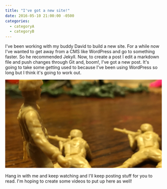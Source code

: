 ```yaml
---
title: "I've got a new site!"
date: 2016-05-10 21:00:00 -0500
categories:
  - categoryA
  - categoryB
---
```


I've been working with my buddy David to build a new site. For a while now I've wanted to get away from a CMS like WordPress and go to something faster. So he recommended Jekyll. Now, to create a post I edit a markdown file and push changes through Git and, boom!, I've got a new post. It's going to take some getting used to because I've been using WordPress so long but I think it's going to work out.

![Hoorah!](/assets/images/posts/2016/05/Army_Guy_post.png)

Hang in with me and keep watching and I'll keep posting stuff for you to read. I'm hoping to create some videos to put up here as well!
